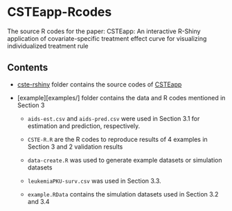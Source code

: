 # CSTEapp-Rcodes

The source R codes for the paper:  CSTEapp: An interactive R-Shiny application of covariate-specific treatment effect curve for visualizing individualized treatment rule

## Contents

- [cste-rshiny](cste-rshiny/) folder contains the source codes of [CSTEapp](https://alain003.phs.osaka-u.ac.jp/mephas_web/11cste/) 

- [example][examples/] folder contains the data and R codes mentioned in Section 3

	- `aids-est.csv` and `aids-pred.csv` were used in Section 3.1 for estimation and prediction, respectively.

	- `CSTE-R.R` are the R codes to reproduce results of 4 examples in Section 3 and 2 validation results

	- `data-create.R` was used to generate example datasets or simulation datasets 

	- `leukemiaPKU-surv.csv` was used in Section 3.3.

	- `example.RData` contains the simulation datasets used in Section 3.2 and 3.4

